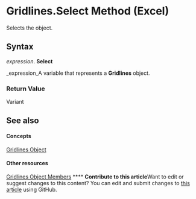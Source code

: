 
# Gridlines.Select Method (Excel)

Selects the object.


## Syntax

 _expression_. **Select**

 _expression_A variable that represents a  **Gridlines** object.


### Return Value

Variant


## See also


#### Concepts


 [Gridlines Object](8a096f01-808f-5708-8da5-5667a5f4080d.md)
#### Other resources


 [Gridlines Object Members](f196690a-9c78-e8fc-2a3e-64b54d9175fb.md)
****   **Contribute to this article**Want to edit or suggest changes to this content? You can edit and submit changes to  [this article](https://github.com/jhershey00/VBA_Excel_Test/OpenXMLCon/articles/186e7b88-99ee-6afa-23ab-864be0471ef1.md) using GitHub.

